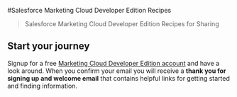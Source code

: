
#Salesforce Marketing Cloud Developer Edition Recipes

> Salesforce Marketing Cloud Developer Edition Recipes for Sharing

## Start your journey

Signup for a free [Marketing Cloud Developer Edition account](https://code.exacttarget.com/developer-edition/) and have a look around. When you confirm your email you will receive a **thank you for signing up and welcome email** that contains helpful links for getting started and finding information.
